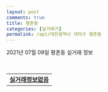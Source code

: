 ```yaml
---
layout: post
comments: true
title: 평촌동
categories: [실거래가]
permalink: /apt/대전광역시 대덕구 평촌동
---
```


2021년 07월 09일 평촌동 실거래 정보

<script type="text/javascript">
  google.charts.load('current', {'packages':['corechart']});
  google.charts.setOnLoadCallback(drawChart);

  function drawChart() {
    var data = google.visualization.arrayToDataTable([['거래일', '매매', '전월세', '전매'], ['20-07', 3, 0, 0], ['20-08', 5, 2, 0], ['20-09', 3, 0, 0], ['20-10', 3, 1, 0], ['20-11', 1, 1, 0], ['20-12', 3, 1, 0], ['21-01', 4, 1, 0], ['21-02', 10, 4, 0], ['21-03', 4, 3, 0], ['21-04', 2, 1, 0], ['21-05', 3, 1, 0]]);

    var options = {
      title: '최근 1년간 유형별 거래량 추이',
      legend: { position: 'bottom' }
    };

    var chart = new google.visualization.LineChart(document.getElementById('columnchart_material'));
    chart.draw(data, (options));년간 
  }
</script>

<div id="columnchart_material" style="width: 95%; margin-left: -35px; display: block"></div>
<br>
<table>
  <tr>
    <td colspan="4" style="font-weight: bold;"><a href="https://search.naver.com/search.naver?query=평촌동 실거래정보없음">실거래정보없음</a></td>
  </tr>
    
</table>
    